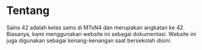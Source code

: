# Tentang

Sains 42 adalah kelas sains di MTsN4 dan merupakan
angkatan ke 42. Biasanya, kami menggunakan website
ini sebagai dokumentasi. Website ini juga digunakan
sebagai kenang-kenangan saat bersekolah disini.

